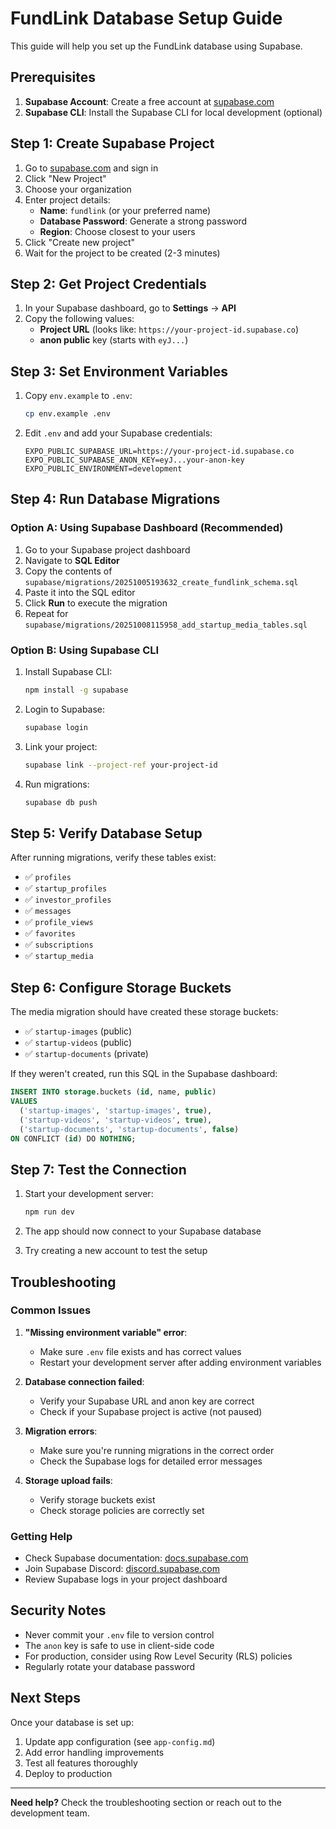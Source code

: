 # FundLink Database Setup Guide

This guide will help you set up the FundLink database using Supabase.

## Prerequisites

1. **Supabase Account**: Create a free account at [supabase.com](https://supabase.com)
2. **Supabase CLI**: Install the Supabase CLI for local development (optional)

## Step 1: Create Supabase Project

1. Go to [supabase.com](https://supabase.com) and sign in
2. Click "New Project"
3. Choose your organization
4. Enter project details:
   - **Name**: `fundlink` (or your preferred name)
   - **Database Password**: Generate a strong password
   - **Region**: Choose closest to your users
5. Click "Create new project"
6. Wait for the project to be created (2-3 minutes)

## Step 2: Get Project Credentials

1. In your Supabase dashboard, go to **Settings** → **API**
2. Copy the following values:
   - **Project URL** (looks like: `https://your-project-id.supabase.co`)
   - **anon public** key (starts with `eyJ...`)

## Step 3: Set Environment Variables

1. Copy `env.example` to `.env`:
   ```bash
   cp env.example .env
   ```

2. Edit `.env` and add your Supabase credentials:
   ```env
   EXPO_PUBLIC_SUPABASE_URL=https://your-project-id.supabase.co
   EXPO_PUBLIC_SUPABASE_ANON_KEY=eyJ...your-anon-key
   EXPO_PUBLIC_ENVIRONMENT=development
   ```

## Step 4: Run Database Migrations

### Option A: Using Supabase Dashboard (Recommended)

1. Go to your Supabase project dashboard
2. Navigate to **SQL Editor**
3. Copy the contents of `supabase/migrations/20251005193632_create_fundlink_schema.sql`
4. Paste it into the SQL editor
5. Click **Run** to execute the migration
6. Repeat for `supabase/migrations/20251008115958_add_startup_media_tables.sql`

### Option B: Using Supabase CLI

1. Install Supabase CLI:
   ```bash
   npm install -g supabase
   ```

2. Login to Supabase:
   ```bash
   supabase login
   ```

3. Link your project:
   ```bash
   supabase link --project-ref your-project-id
   ```

4. Run migrations:
   ```bash
   supabase db push
   ```

## Step 5: Verify Database Setup

After running migrations, verify these tables exist:

- ✅ `profiles`
- ✅ `startup_profiles`
- ✅ `investor_profiles`
- ✅ `messages`
- ✅ `profile_views`
- ✅ `favorites`
- ✅ `subscriptions`
- ✅ `startup_media`

## Step 6: Configure Storage Buckets

The media migration should have created these storage buckets:

- ✅ `startup-images` (public)
- ✅ `startup-videos` (public)
- ✅ `startup-documents` (private)

If they weren't created, run this SQL in the Supabase dashboard:

```sql
INSERT INTO storage.buckets (id, name, public)
VALUES 
  ('startup-images', 'startup-images', true),
  ('startup-videos', 'startup-videos', true),
  ('startup-documents', 'startup-documents', false)
ON CONFLICT (id) DO NOTHING;
```

## Step 7: Test the Connection

1. Start your development server:
   ```bash
   npm run dev
   ```

2. The app should now connect to your Supabase database
3. Try creating a new account to test the setup

## Troubleshooting

### Common Issues

1. **"Missing environment variable" error**:
   - Make sure `.env` file exists and has correct values
   - Restart your development server after adding environment variables

2. **Database connection failed**:
   - Verify your Supabase URL and anon key are correct
   - Check if your Supabase project is active (not paused)

3. **Migration errors**:
   - Make sure you're running migrations in the correct order
   - Check the Supabase logs for detailed error messages

4. **Storage upload fails**:
   - Verify storage buckets exist
   - Check storage policies are correctly set

### Getting Help

- Check Supabase documentation: [docs.supabase.com](https://docs.supabase.com)
- Join Supabase Discord: [discord.supabase.com](https://discord.supabase.com)
- Review Supabase logs in your project dashboard

## Security Notes

- Never commit your `.env` file to version control
- The `anon` key is safe to use in client-side code
- For production, consider using Row Level Security (RLS) policies
- Regularly rotate your database password

## Next Steps

Once your database is set up:

1. Update app configuration (see `app-config.md`)
2. Add error handling improvements
3. Test all features thoroughly
4. Deploy to production

---

**Need help?** Check the troubleshooting section or reach out to the development team.



